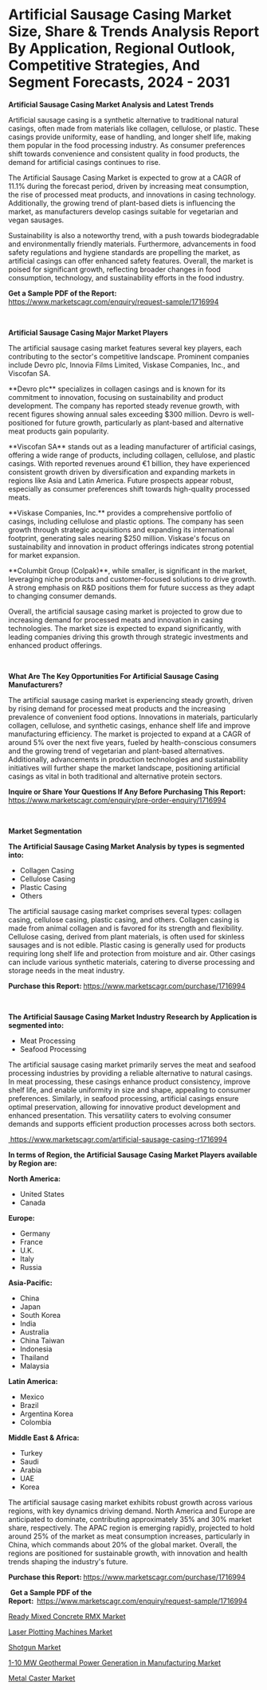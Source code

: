 <p><h1>Artificial Sausage Casing Market Size, Share & Trends Analysis Report By Application, Regional Outlook, Competitive Strategies, And Segment Forecasts, 2024 - 2031</h1></p><p><strong>Artificial Sausage Casing Market Analysis and Latest Trends</strong></p>
<p><p>Artificial sausage casing is a synthetic alternative to traditional natural casings, often made from materials like collagen, cellulose, or plastic. These casings provide uniformity, ease of handling, and longer shelf life, making them popular in the food processing industry. As consumer preferences shift towards convenience and consistent quality in food products, the demand for artificial casings continues to rise.</p><p>The Artificial Sausage Casing Market is expected to grow at a CAGR of 11.1% during the forecast period, driven by increasing meat consumption, the rise of processed meat products, and innovations in casing technology. Additionally, the growing trend of plant-based diets is influencing the market, as manufacturers develop casings suitable for vegetarian and vegan sausages. </p><p>Sustainability is also a noteworthy trend, with a push towards biodegradable and environmentally friendly materials. Furthermore, advancements in food safety regulations and hygiene standards are propelling the market, as artificial casings can offer enhanced safety features. Overall, the market is poised for significant growth, reflecting broader changes in food consumption, technology, and sustainability efforts in the food industry.</p></p>
<p><strong>Get a Sample PDF of the Report:&nbsp;</strong> <a href="https://www.marketscagr.com/enquiry/request-sample/1716994?utm_campaign=1285&utm_medium=2&utm_source=Github&utm_content=ia&utm_term=13102024&utm_id=artificial-sausage-casing">https://www.marketscagr.com/enquiry/request-sample/1716994</a></p>
<p>&nbsp;</p>
<p><strong>Artificial Sausage Casing Major Market Players</strong></p>
<p><p>The artificial sausage casing market features several key players, each contributing to the sector's competitive landscape. Prominent companies include Devro plc, Innovia Films Limited, Viskase Companies, Inc., and Viscofan SA. </p><p>**Devro plc** specializes in collagen casings and is known for its commitment to innovation, focusing on sustainability and product development. The company has reported steady revenue growth, with recent figures showing annual sales exceeding $300 million. Devro is well-positioned for future growth, particularly as plant-based and alternative meat products gain popularity.</p><p>**Viscofan SA** stands out as a leading manufacturer of artificial casings, offering a wide range of products, including collagen, cellulose, and plastic casings. With reported revenues around €1 billion, they have experienced consistent growth driven by diversification and expanding markets in regions like Asia and Latin America. Future prospects appear robust, especially as consumer preferences shift towards high-quality processed meats.</p><p>**Viskase Companies, Inc.** provides a comprehensive portfolio of casings, including cellulose and plastic options. The company has seen growth through strategic acquisitions and expanding its international footprint, generating sales nearing $250 million. Viskase's focus on sustainability and innovation in product offerings indicates strong potential for market expansion.</p><p>**Columbit Group (Colpak)**, while smaller, is significant in the market, leveraging niche products and customer-focused solutions to drive growth. A strong emphasis on R&D positions them for future success as they adapt to changing consumer demands.</p><p>Overall, the artificial sausage casing market is projected to grow due to increasing demand for processed meats and innovation in casing technologies. The market size is expected to expand significantly, with leading companies driving this growth through strategic investments and enhanced product offerings.</p></p>
<p>&nbsp;</p>
<p><strong>What Are The Key Opportunities For Artificial Sausage Casing Manufacturers?</strong></p>
<p><p>The artificial sausage casing market is experiencing steady growth, driven by rising demand for processed meat products and the increasing prevalence of convenient food options. Innovations in materials, particularly collagen, cellulose, and synthetic casings, enhance shelf life and improve manufacturing efficiency. The market is projected to expand at a CAGR of around 5% over the next five years, fueled by health-conscious consumers and the growing trend of vegetarian and plant-based alternatives. Additionally, advancements in production technologies and sustainability initiatives will further shape the market landscape, positioning artificial casings as vital in both traditional and alternative protein sectors.</p></p>
<p><strong>Inquire or Share Your Questions If Any Before Purchasing This Report:</strong> <a href="https://www.marketscagr.com/enquiry/pre-order-enquiry/1716994?utm_campaign=1285&utm_medium=2&utm_source=Github&utm_content=ia&utm_term=13102024&utm_id=artificial-sausage-casing">https://www.marketscagr.com/enquiry/pre-order-enquiry/1716994</a></p>
<p>&nbsp;</p>
<p><strong>Market Segmentation</strong></p>
<p><strong>The Artificial Sausage Casing Market Analysis by types is segmented into:</strong></p>
<p><ul><li>Collagen Casing</li><li>Cellulose Casing</li><li>Plastic Casing</li><li>Others</li></ul></p>
<p><p>The artificial sausage casing market comprises several types: collagen casing, cellulose casing, plastic casing, and others. Collagen casing is made from animal collagen and is favored for its strength and flexibility. Cellulose casing, derived from plant materials, is often used for skinless sausages and is not edible. Plastic casing is generally used for products requiring long shelf life and protection from moisture and air. Other casings can include various synthetic materials, catering to diverse processing and storage needs in the meat industry.</p></p>
<p><strong>Purchase this Report:&nbsp;</strong><a href="https://www.marketscagr.com/purchase/1716994?utm_campaign=1285&utm_medium=2&utm_source=Github&utm_content=ia&utm_term=13102024&utm_id=artificial-sausage-casing">https://www.marketscagr.com/purchase/1716994</a></p>
<p>&nbsp;</p>
<p><strong>The Artificial Sausage Casing Market Industry Research by Application is segmented into:</strong></p>
<p><ul><li>Meat Processing</li><li>Seafood Processing</li></ul></p>
<p><p>The artificial sausage casing market primarily serves the meat and seafood processing industries by providing a reliable alternative to natural casings. In meat processing, these casings enhance product consistency, improve shelf life, and enable uniformity in size and shape, appealing to consumer preferences. Similarly, in seafood processing, artificial casings ensure optimal preservation, allowing for innovative product development and enhanced presentation. This versatility caters to evolving consumer demands and supports efficient production processes across both sectors.</p></p>
<p><a href="https://www.marketscagr.com/artificial-sausage-casing-r1716994?utm_campaign=1285&utm_medium=2&utm_source=Github&utm_content=ia&utm_term=13102024&utm_id=artificial-sausage-casing">&nbsp;https://www.marketscagr.com/artificial-sausage-casing-r1716994</a></p>
<p><strong>In terms of Region, the Artificial Sausage Casing Market Players available by Region are:</strong></p>
<p>
    <p> <strong> North America: </strong>
        <ul>
            <li>United States</li>
            <li>Canada</li>
        </ul>
        </p> 
    <p> <strong> Europe: </strong>
        <ul>
            <li>Germany</li>
            <li>France</li>
            <li>U.K.</li>
            <li>Italy</li>
            <li>Russia</li>
        </ul>
        </p> 
    <p> <strong> Asia-Pacific: </strong>
        <ul>
            <li>China</li>
            <li>Japan</li>
            <li>South Korea</li>
            <li>India</li>
            <li>Australia</li>
            <li>China Taiwan</li>
            <li>Indonesia</li>
            <li>Thailand</li>
            <li>Malaysia</li>
        </ul>
        </p> 
    <p> <strong> Latin America: </strong>
        <ul>
            <li>Mexico</li>
            <li>Brazil</li>
            <li>Argentina Korea</li>
            <li>Colombia</li>
        </ul>
        </p> 
    <p> <strong> Middle East & Africa: </strong>
        <ul>
            <li>Turkey</li>
            <li>Saudi</li>
            <li>Arabia</li>
            <li>UAE</li>
            <li>Korea</li>
        </ul>
    </p>
    </p>
<p><p>The artificial sausage casing market exhibits robust growth across various regions, with key dynamics driving demand. North America and Europe are anticipated to dominate, contributing approximately 35% and 30% market share, respectively. The APAC region is emerging rapidly, projected to hold around 25% of the market as meat consumption increases, particularly in China, which commands about 20% of the global market. Overall, the regions are positioned for sustainable growth, with innovation and health trends shaping the industry's future.</p></p>
<p><strong>Purchase this Report: </strong><a href="https://www.marketscagr.com/purchase/1716994?utm_campaign=1285&utm_medium=2&utm_source=Github&utm_content=ia&utm_term=13102024&utm_id=artificial-sausage-casing">https://www.marketscagr.com/purchase/1716994</a></p>
<p>&nbsp;<strong>Get a Sample PDF of the Report:&nbsp;&nbsp;</strong><a href="https://www.marketscagr.com/enquiry/request-sample/1716994?utm_campaign=1285&utm_medium=2&utm_source=Github&utm_content=ia&utm_term=13102024&utm_id=artificial-sausage-casing">https://www.marketscagr.com/enquiry/request-sample/1716994</a></p>
<p><strong></strong></p>
<p><p><a href="https://www.linkedin.com/pulse/competitive-intelligence-ready-mixed-concrete-rmx-market-key-k0oce?utm_campaign=1285&utm_medium=2&utm_source=Github&utm_content=ia&utm_term=13102024&utm_id=artificial-sausage-casing">Ready Mixed Concrete RMX Market</a></p><p><a href="https://www.linkedin.com/pulse/laser-plotting-machines-market-size-share-growth-analysis-type-st75e?utm_campaign=1285&utm_medium=2&utm_source=Github&utm_content=ia&utm_term=13102024&utm_id=artificial-sausage-casing">Laser Plotting Machines Market</a></p><p><a href="https://github.com/sofayahoo2023/Market-Research-Report-List-6/blob/main/shotgun-market.md?utm_campaign=1285&utm_medium=2&utm_source=Github&utm_content=ia&utm_term=13102024&utm_id=artificial-sausage-casing">Shotgun Market</a></p><p><a href="https://www.linkedin.com/pulse/comprehensive-1-10-mw-geothermal-power-generation-manufacturing-abkxe?utm_campaign=1285&utm_medium=2&utm_source=Github&utm_content=ia&utm_term=13102024&utm_id=artificial-sausage-casing">1-10 MW Geothermal Power Generation in Manufacturing Market</a></p><p><a href="https://github.com/padencrooks0o/Market-Research-Report-List-1/blob/main/metal-caster-market.md?utm_campaign=1285&utm_medium=2&utm_source=Github&utm_content=ia&utm_term=13102024&utm_id=artificial-sausage-casing">Metal Caster Market</a></p></p>